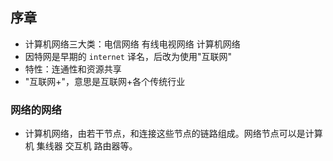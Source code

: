 ## 序章
* 计算机网络三大类：电信网络 有线电视网络 计算机网络
* 因特网是早期的 `internet` 译名，后改为使用"互联网"
* 特性：连通性和资源共享
* "互联网+"，意思是互联网+各个传统行业

### 网络的网络
* 计算机网络，由若干节点，和连接这些节点的链路组成。网络节点可以是计算机 集线器 交互机 路由器等。
